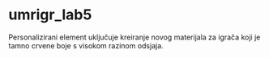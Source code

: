 # umrigr_lab5

Personalizirani element uključuje kreiranje novog materijala za igrača koji je tamno crvene boje s visokom razinom odsjaja.